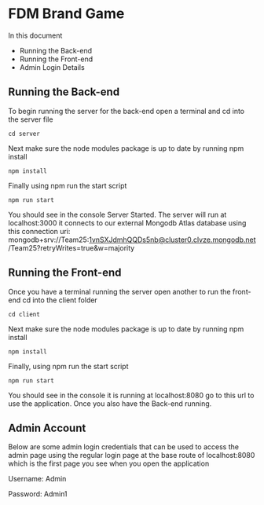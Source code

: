FDM Brand Game
=
In this document
* Running the Back-end
* Running the Front-end
* Admin Login Details

Running the Back-end
-
To begin running the server for the back-end open a terminal and cd into the server file
```
cd server
```
Next make sure the node modules package is up to date by running npm install
```
npm install
```
Finally using npm run the start script
```
npm run start
```
You should see in the console Server Started.
The server will run at localhost:3000 it connects to our external Mongodb Atlas database using this connection uri:
mongodb+srv://Team25:1vnSXJdmhQQDs5nb@cluster0.clvze.mongodb.net/Team25?retryWrites=true&w=majority

Running the Front-end
-
Once you have a terminal running the server open another to run the front-end
cd into the client folder
```
cd client
```
Next make sure the node modules package is up to date by running npm install
```
npm install
```
Finally, using npm run the start script
```
npm run start
```
You should see in the console it is running at localhost:8080 go to this url to use the application. Once
you also have the Back-end running.

Admin Account
-
Below are some admin login credentials that can be used to access the admin page using the regular login page
at the base route of localhost:8080 which is the first page you see when you open the application

Username: Admin

Password: Admin1